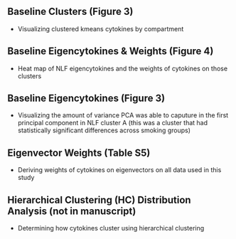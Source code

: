 ## Baseline Clusters (Figure 3)
- Visualizing clustered kmeans cytokines by compartment


## Baseline Eigencytokines & Weights (Figure 4)
- Heat map of NLF eigencytokines and the weights of cytokines on those clusters



## Baseline Eigencytokines (Figure 3)
- Visualizing the amount of variance PCA was able to caputure in the first principal component in NLF cluster A (this was a cluster that had statistically significant differences across smoking groups)



## Eigenvector Weights (Table S5)
- Deriving weights of cytokines on eigenvectors on all data used in this study



## Hierarchical Clustering (HC) Distribution Analysis (not in manuscript)
- Determining how cytokines cluster using hierarchical clustering
